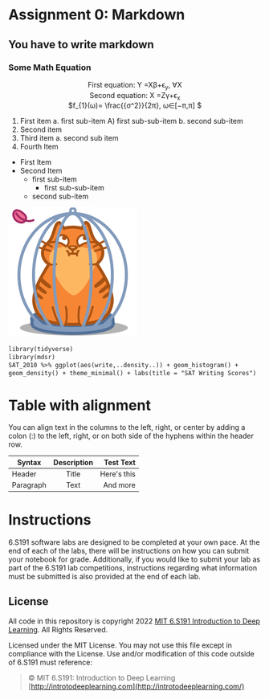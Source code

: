 # Assignment 0: Markdown
## You have to write markdown
### Some Math Equation

<p align = "center">
  First  equation: Y =Xβ+ϵ<sub>y</sub>, ∀X  <br>
  Second equation: X =Zγ+ϵ<sub>x</sub>      <br>
  $f_{1}(ω)= \frac{{σ^2}}{2π}, ω∈[−π,π] $
</p>

1. First item a. first sub-item A) first sub-sub-item b. second sub-item
2. Second item
3. Third item a. second sub item
4. Fourth Item

- First Item
- Second Item
   - first sub-item
     - first sub-sub-item
   - second sub-item

![Cat Image](./cattu.png)

    library(tidyverse)
    library(mdsr)
    SAT_2010 %>% ggplot(aes(write,..density..)) + geom_histogram() +
    geom_density() + theme_minimal() + labs(title = "SAT Writing Scores")


# Table with alignment
You can align text in the columns to the left, right, or center by adding a colon (:) to the left,
right, or on both side of the hyphens within the header row.

| Syntax        | Description   | Test Text   |
| ------------- |:-------------:| -----:      |
| Header        | Title         | Here's this |
| Paragraph     | Text          |   And more  |


# Instructions
6.S191 software labs are designed to be completed at your own pace. At the end of each
of the labs, there will be instructions on how you can submit your notebook for grade.
Additionally, if you would like to submit your lab as part of the 6.S191 lab competitions,
instructions regarding what information must be submitted is also provided at the end of
each lab.


## License
All code in this repository is copyright 2022 [MIT 6.S191 Introduction to Deep Learning](http://introtodeeplearning.com/). All
Rights Reserved.


Licensed under the MIT License. You may not use this file except in compliance with the
License. Use and/or modification of this code outside of 6.S191 must reference:

> © MIT 6.S191: Introduction to Deep Learning <br>
[http://introtodeeplearning.com](http://introtodeeplearning.com/)

     
